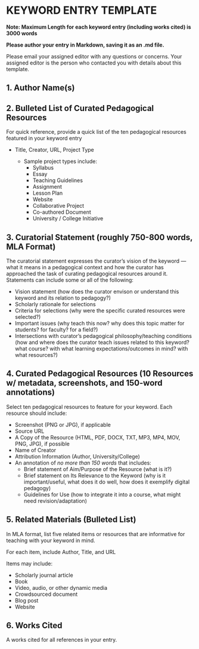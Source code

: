 # KEYWORD ENTRY TEMPLATE

**Note: Maximum Length for each keyword entry (including works cited) is 3000 words**

**Please author your entry in Markdown, saving it as an .md file.**

Please email your assigned editor with any questions or concerns. Your assigned editor is the person who contacted you with details about this template.

## 1. Author Name(s)

## 2. Bulleted List of Curated Pedagogical Resources

For quick reference, provide a quick list of the ten pedagogical resources featured in your keyword entry

* Title, Creator, URL, Project Type

	* Sample project types include:
		* Syllabus
		* Essay
		* Teaching Guidelines
		* Assignment
		* Lesson Plan 
		* Website 
		* Collaborative Project
		* Co-authored Document 
		* University / College Initiative 

## 3. Curatorial Statement (roughly 750-800 words, MLA Format)

The curatorial statement expresses the curator’s vision of the keyword — what it means in a pedagogical context and how the curator has approached the task of curating pedagogical resources around it. Statements can include some or all of the following: 

* Vision statement (how does the curator envison or understand this keyword and its relation to pedagogy?)
* Scholarly rationale for selections 
* Criteria for selections (why were the specific curated resources were selected?) 
* Important issues (why teach this now? why does this topic matter for students? for faculty? for a field?) 
* Intersections with curator’s pedagogical philosophy/teaching conditions (how and where does the curator teach issues related to this keyword? what course? with what learning expectations/outcomes in mind? with what resources?) 

## 4. Curated Pedagogical Resources (10 Resources w/ metadata, screenshots, and 150-word annotations)

Select ten pedagogical resources to feature for your keyword. Each resource should include: 

* Screenshot (PNG or JPG), if applicable 
* Source URL 
* A Copy of the Resource (HTML, PDF, DOCX, TXT, MP3, MP4, MOV, PNG, JPG), if possible 
* Name of Creator
* Attribution Information (Author, University/College) 
* An annotation of _no more than 150 words_ that includes:
	* Brief statement of Aim/Purpose of the Resource (what is it?) 
	* Brief statement on Its Relevance to the Keyword (why is it important/useful, what does it do well, how does it exemplify digital pedagogy) 
	* Guidelines for Use (how to integrate it into a course, what might need revision/adaptation)

## 5. Related Materials (Bulleted List)

In MLA format, list five related items or resources that are informative for teaching with your keyword in mind.

For each item, include Author, Title, and URL

Items may include: 
* Scholarly journal article
* Book 
* Video, audio, or other dynamic media
* Crowdsourced document 
* Blog post 
* Website

## 6. Works Cited 

A works cited for all references in your entry. 

